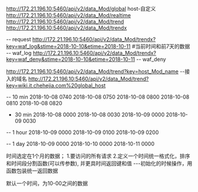 http://172.21.196.10:5460/api/v2/data_Mod/global 			host-自定义
http://172.21.196.10:5460/api/v2/data_Mod/realtime
http://172.21.196.10:5460/api/v2/data_Mod/trend
http://172.21.196.10:5460/api/v2/data_Mod/trendx

  -- request
http://172.21.196.10:5460/api/v2/data_Mod/trendx?key=waf_log&stime=2018-10-10&etime=2018-10-11   #当前时间和前7天的数据
  -- waf_log
http://172.21.196.10:5460/api/v2/data_Mod/trendx?key=waf_deny&stime=2018-10-10&etime=2018-10-11
  -- waf_deny

http://172.21.196.10:5460/api/v2/data_Mod/trend?key=host_Mod_name --接入的域名
http://172.21.196.10:5460/api/v2/data_Mod/trend?key=wiki.it.chehejia.com%20global_host

-- 10 min
2018-10-08 0740
2018-10-08 0750
2018-10-08 0800
2018-10-08 0810
2018-10-08 0820

- 30 min
2018-10-08 0000
2018-10-08 0030
2018-10-09 0000
2018-10-09 0030

-- 1 hour
2018-10-09 0000
2018-10-09 0100
2018-10-09 0200


-- 1 day
2018-10-09 0000
2018-10-10 0000
2018-10-11 0000



时间选定在1个月的数据；
1.要访问的所有请求
2.定义一个时间统一格式化，排序和时间段分割函数(可以传参数), 并更具时间返回键和值  ---初始化的时候操作，用函数包装统一返回数据 

默认一个时间，为10-00之间的数据